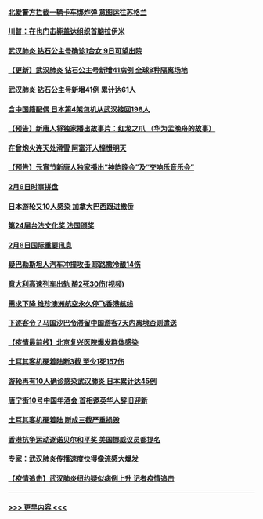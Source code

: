 #### [北爱警方拦截一辆卡车绑炸弹 意图运往苏格兰](../pages/prog202/a102771609.md?t=02071802) 
#### [川普：在也门击毙盖达组织首脑拉伊米](../pages/prog202/a102771528.md?t=02071802) 
#### [武汉肺炎 钻石公主号确诊1台女 9日可望出院](../pages/prog202/a102771518.md?t=02071802) 
#### [【更新】武汉肺炎 钻石公主号新增41病例 全球8种隔离场地](../pages/prog202/a102770740.md?t=02071802) 
#### [武汉肺炎 钻石公主号新增41例 累计达61人](../pages/prog202/a102771486.md?t=02071802) 
#### [含中国籍配偶 日本第4架包机从武汉接回198人](../pages/prog202/a102771472.md?t=02071802) 
#### [【预告】新唐人将独家播出故事片：红龙之爪 （华为孟晚舟的故事）](../pages/prog202/a102767728.md?t=02071802) 
#### [在曾炮火连天处滑雪 阿富汗人憧憬明天](../pages/prog202/a102771290.md?t=02071802) 
#### [【预告】元宵节新唐人独家播出“神韵晚会”及“交响乐音乐会”](../pages/prog202/a102767674.md?t=02071802) 
#### [2月6日时事拼盘](../pages/prog202/a102771225.md?t=02071802) 
#### [日本游轮又10人感染 加拿大巴西跟进撤侨](../pages/prog202/a102771084.md?t=02071802) 
#### [第24届台法文化奖 法国颁奖](../pages/prog202/a102771032.md?t=02071802) 
#### [2月6日国际重要讯息](../pages/prog202/a102770794.md?t=02071802) 
#### [疑巴勒斯坦人汽车冲撞攻击 耶路撒冷酿14伤](../pages/prog202/a102770586.md?t=02071802) 
#### [意大利高速列车出轨 酿2死30伤(视频)](../pages/prog202/a102770762.md?t=02071802) 
#### [需求下降 维珍澳洲航空永久停飞香港航线](../pages/prog202/a102770751.md?t=02071802) 
#### [下逐客令？马国沙巴令滞留中国游客7天内离境否则遣送](../pages/prog202/a102770640.md?t=02071802) 
#### [【疫情最前线】北京复兴医院爆发群体感染](../pages/prog202/a102770602.md?t=02071802) 
#### [土耳其客机硬着陆断3截 至少1死157伤](../pages/prog202/a102770508.md?t=02071802) 
#### [游轮再有10人确诊感染武汉肺炎 日本累计达45例](../pages/prog202/a102770476.md?t=02071802) 
#### [唐宁街10号中国年酒会 首相邀英华人辞旧迎新](../pages/prog202/a102770458.md?t=02071802) 
#### [土耳其客机硬着陆 断成三截严重损毁](../pages/prog202/a102770239.md?t=02071802) 
#### [香港抗争运动逐诺贝尔和平奖 美国挪威议员都提名](../pages/prog202/a102770390.md?t=02071802) 
#### [专家：武汉肺炎传播速度快得像流感大爆发](../pages/prog202/a102770132.md?t=02071802) 
#### [【疫情追击】武汉肺炎纽约疑似病例上升 记者疫情追击](../pages/prog202/a102770000.md?t=02071802) 

----
#### [ >>> 更早内容 <<< ](../indexes/prog202-earlier.md)
